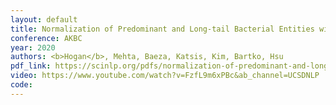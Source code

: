 ```yaml
---
layout: default
title: Normalization of Predominant and Long-tail Bacterial Entities with a Hybrid CNN-LSTM
conference: AKBC
year: 2020
authors: <b>Hogan</b>, Mehta, Baeza, Katsis, Kim, Bartko, Hsu
pdf_link: https://scinlp.org/pdfs/normalization-of-predominant-and-long-tail-bacterial-entities-with-a-hybrid-cnn-lstm-and-knowledge-driven-model.pdf
video: https://www.youtube.com/watch?v=FzfL9m6xPBc&ab_channel=UCSDNLP
code: 
---
```



 

      